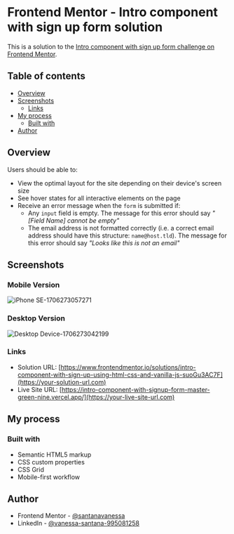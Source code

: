 # Frontend Mentor - Intro component with sign up form solution

This is a solution to the [Intro component with sign up form challenge on Frontend Mentor](https://www.frontendmentor.io/challenges/intro-component-with-signup-form-5cf91bd49edda32581d28fd1).

## Table of contents

- [Overview](#overview)
- [Screenshots](#screenshots)
  - [Links](#links)
- [My process](#my-process)
  - [Built with](#built-with)
- [Author](#author)

## Overview

Users should be able to:

- View the optimal layout for the site depending on their device's screen size
- See hover states for all interactive elements on the page
- Receive an error message when the `form` is submitted if:
  - Any `input` field is empty. The message for this error should say _"[Field Name] cannot be empty"_
  - The email address is not formatted correctly (i.e. a correct email address should have this structure: `name@host.tld`). The message for this error should say _"Looks like this is not an email"_

## Screenshots

### Mobile Version
![iPhone SE-1706273057271](https://github.com/santanavanessa/intro-component-with-signup-form-master/assets/48105425/1ef4c815-3314-467c-9b5e-63469882bb8f)

### Desktop Version
![Desktop Device-1706273042199](https://github.com/santanavanessa/intro-component-with-signup-form-master/assets/48105425/025ad0df-7ed3-44db-8a85-a325cf4f8275)

### Links

- Solution URL: [https://www.frontendmentor.io/solutions/intro-component-with-sign-up-using-html-css-and-vanilla-js-suoGu3AC7F](https://your-solution-url.com)
- Live Site URL: [https://intro-component-with-signup-form-master-green-nine.vercel.app/](https://your-live-site-url.com)

## My process

### Built with

- Semantic HTML5 markup
- CSS custom properties
- CSS Grid
- Mobile-first workflow

## Author

- Frontend Mentor - [@santanavanessa](https://www.frontendmentor.io/profile/santanavanessa)
- LinkedIn - [@vanessa-santana-995081258](https://www.linkedin.com/in/vanessa-santana-995081258/)
